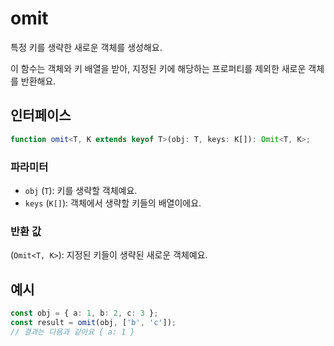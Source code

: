 # omit

특정 키를 생략한 새로운 객체를 생성해요.

이 함수는 객체와 키 배열을 받아, 지정된 키에 해당하는 프로퍼티를 제외한 새로운 객체를 반환해요.

## 인터페이스

```typescript
function omit<T, K extends keyof T>(obj: T, keys: K[]): Omit<T, K>;
```

### 파라미터

- `obj` (`T`): 키를 생략할 객체예요.
- `keys` (`K[]`): 객체에서 생략할 키들의 배열이에요.

### 반환 값

(`Omit<T, K>`): 지정된 키들이 생략된 새로운 객체예요.

## 예시

```typescript
const obj = { a: 1, b: 2, c: 3 };
const result = omit(obj, ['b', 'c']);
// 결과는 다음과 같아요 { a: 1 }
```
